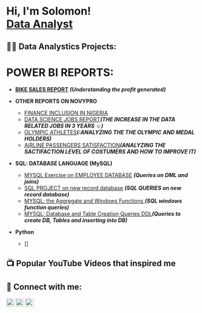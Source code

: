 <h1>Hi, I'm Solomon! <br/> <a href="https://github.com/Sollieee">Data Analyst</a>

<h2>👨‍💻 Data Analystics Projects:</h2>
  <h1>POWER BI REPORTS:</h1>

  - [<b>BIKE SALES REPORT</b>](https://www.novypro.com/project/bike-sales) <b><i>(Understanding the profit generated)</b></i>
 
- <b>OTHER REPORTS ON NOVYPRO</b>
  - [FINANCE INCLUSION IN NIGERIA](https://www.novypro.com/project/financial-inclusion)
  - [DATA SCIENCE JOBS REPORT](https://www.novypro.com/project/datascience-jobs)<b><i>(THE INCREASE IN THE DATA RELATED JOBS IN 3 YEARS ☺)</b></i>
  - [OLYMPIC ATHLETES](https://www.novypro.com/project/sollie)<b><i>(:ANALYZING THE THE OLYMPIC AND MEDAL HOLDERS)</b></i>
  - [AIRLINE PASSENGERS SATISFACTION](https://www.novypro.com/project/sollie-airlinepassengers)<b><i>(ANALYZING THE SACTIFACTION LEVEL OF COSTUMERS AND HOW TO IMPROVE IT)</b></i>
  
- <b> SQL: DATABASE LANGUAGE (MySQL)</b>
  - [MYSQL Exercise on EMPLOYEE DATABASE](https://github.com/Sollieee/-SQL/blob/main/-mySQL) <b><i>(Queries on DML and joins)</b></i>
  - [SQL PROJECT on new record database](https://github.com/Sollieee/-SQL/blob/main/SQL.%20database%20on%20new%20record) <b><i>(SQL QUERIES on new record database)</b></i>
  - [MYSQL: the Aggregate and Windows Functions ](https://github.com/Sollieee/-SQL/blob/main/SQL%20windows%20functions) <b><i>(SQL windows function queries)</b></i>
  - [MYSQL: Database and Table Creation Queries DDL](https://github.com/Sollieee/-SQL/blob/main/the%20mount.sql)<b><i>(Queries to create DB, Tables and inserting into DB)</b></i>
  
  
- <b>Python</b>
  - []

<h2>📺 Popular YouTube Videos that inspired me</h2>

<h2> 🤳 Connect with me:</h2>

[<img align="left" alt="JoshMadakor | Twitter" width="22px" src="https://cdn.jsdelivr.net/npm/simple-icons@v3/icons/twitter.svg" />][twitter]
[<img align="left" alt="JoshMadakor | LinkedIn" width="22px" src="https://cdn.jsdelivr.net/npm/simple-icons@v3/icons/linkedin.svg" />][linkedin]
[<img align="left" alt="JoshMadakor | Instagram" width="22px" src="https://cdn.jsdelivr.net/npm/simple-icons@v3/icons/instagram.svg" />][instagram]

[twitter]: https://twitter.com/Sollie_0
[instagram]: https://www.instagram.com/Solliee
[linkedin]: https://www.linkedin.com/in/solomon-olusanya-72b191214

<!--
**joshmadako1** is a ✨ _special_ ✨ repository because its `README.md` (this file) appears on your GitHub profile.

Here are some ideas to get you started:

- 🔭 I’m currently working on ...
- 🌱 I’m currently learning ...
- 👯 I’m looking to collaborate on ...
- 🤔 I’m looking for help with ...
- 💬 Ask me about ...
- 📫 How to reach me: ...
- 😄 Pronouns: ...
- ⚡ Fun fact: ...
-->
